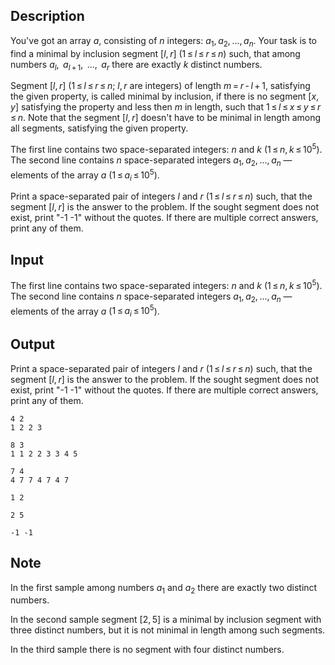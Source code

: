 ## Description

<div><p>You've got an array <span class="tex-span"><i>a</i></span>, consisting of <span class="tex-span"><i>n</i></span> integers: <span class="tex-span"><i>a</i><sub class="lower-index">1</sub>, <i>a</i><sub class="lower-index">2</sub>, ..., <i>a</i><sub class="lower-index"><i>n</i></sub></span>. Your task is to find a minimal by inclusion segment <span class="tex-span">[<i>l</i>, <i>r</i>]</span> <span class="tex-span">(1 ≤ <i>l</i> ≤ <i>r</i> ≤ <i>n</i>)</span> such, that among numbers <span class="tex-span"><i>a</i><sub class="lower-index"><i>l</i></sub>, &nbsp;<i>a</i><sub class="lower-index"><i>l</i> + 1</sub>, &nbsp;..., &nbsp;<i>a</i><sub class="lower-index"><i>r</i></sub></span> there are exactly <span class="tex-span"><i>k</i></span> distinct numbers.</p><p>Segment <span class="tex-span">[<i>l</i>, <i>r</i>]</span> (<span class="tex-span">1 ≤ <i>l</i> ≤ <i>r</i> ≤ <i>n</i>;</span> <span class="tex-span"><i>l</i>, <i>r</i></span> are integers) of length <span class="tex-span"><i>m</i> = <i>r</i> - <i>l</i> + 1</span>, satisfying the given property, is called <span class="tex-font-style-it">minimal by inclusion</span>, if there is no segment <span class="tex-span">[<i>x</i>, <i>y</i>]</span> satisfying the property and less then <span class="tex-span"><i>m</i></span> in length, such that <span class="tex-span">1 ≤ <i>l</i> ≤ <i>x</i> ≤ <i>y</i> ≤ <i>r</i> ≤ <i>n</i></span>. Note that the segment <span class="tex-span">[<i>l</i>, <i>r</i>]</span> doesn't have to be minimal in length among all segments, satisfying the given property.</p></div><div class="input-specification"><p>The first line contains two space-separated integers: <span class="tex-span"><i>n</i></span> and <span class="tex-span"><i>k</i></span> (<span class="tex-span">1 ≤ <i>n</i>, <i>k</i> ≤ 10<sup class="upper-index">5</sup></span>). The second line contains <span class="tex-span"><i>n</i></span> space-separated integers <span class="tex-span"><i>a</i><sub class="lower-index">1</sub>, <i>a</i><sub class="lower-index">2</sub>, ..., <i>a</i><sub class="lower-index"><i>n</i></sub></span>&nbsp;— elements of the array <span class="tex-span"><i>a</i></span> (<span class="tex-span">1 ≤ <i>a</i><sub class="lower-index"><i>i</i></sub> ≤ 10<sup class="upper-index">5</sup></span>).</p></div><div class="output-specification"><p>Print a space-separated pair of integers <span class="tex-span"><i>l</i></span> and <span class="tex-span"><i>r</i></span> (<span class="tex-span">1 ≤ <i>l</i> ≤ <i>r</i> ≤ <i>n</i></span>) such, that the segment <span class="tex-span">[<i>l</i>, <i>r</i>]</span> is the answer to the problem. If the sought segment does not exist, print "<span class="tex-font-style-tt">-1 -1</span>" without the quotes. If there are multiple correct answers, print any of them.</p></div>

## Input

<p>The first line contains two space-separated integers: <span class="tex-span"><i>n</i></span> and <span class="tex-span"><i>k</i></span> (<span class="tex-span">1 ≤ <i>n</i>, <i>k</i> ≤ 10<sup class="upper-index">5</sup></span>). The second line contains <span class="tex-span"><i>n</i></span> space-separated integers <span class="tex-span"><i>a</i><sub class="lower-index">1</sub>, <i>a</i><sub class="lower-index">2</sub>, ..., <i>a</i><sub class="lower-index"><i>n</i></sub></span>&nbsp;— elements of the array <span class="tex-span"><i>a</i></span> (<span class="tex-span">1 ≤ <i>a</i><sub class="lower-index"><i>i</i></sub> ≤ 10<sup class="upper-index">5</sup></span>).</p>

## Output

<p>Print a space-separated pair of integers <span class="tex-span"><i>l</i></span> and <span class="tex-span"><i>r</i></span> (<span class="tex-span">1 ≤ <i>l</i> ≤ <i>r</i> ≤ <i>n</i></span>) such, that the segment <span class="tex-span">[<i>l</i>, <i>r</i>]</span> is the answer to the problem. If the sought segment does not exist, print "<span class="tex-font-style-tt">-1 -1</span>" without the quotes. If there are multiple correct answers, print any of them.</p>





```input1
4 2
1 2 2 3

```




```input2
8 3
1 1 2 2 3 3 4 5

```




```input3
7 4
4 7 7 4 7 4 7

```




```output1
1 2

```




```output2
2 5

```




```output3
-1 -1

```



## Note

<p>In the first sample among numbers <span class="tex-span"><i>a</i><sub class="lower-index">1</sub></span> and <span class="tex-span"><i>a</i><sub class="lower-index">2</sub></span> there are exactly two distinct numbers.</p><p>In the second sample segment <span class="tex-span">[2, 5]</span> is a minimal by inclusion segment with three distinct numbers, but it is not minimal in length among such segments.</p><p>In the third sample there is no segment with four distinct numbers.</p>
